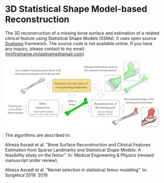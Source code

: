 # 3D Statistical Shape Model-based Reconstruction
The 3D reconstruction of a missing bone surface and estimation of a related clinical feature using Statistical Shape Models (SSMs). It uses open source [Scalismo](https://github.com/unibas-gravis/scalismo) framework.
The source code is not available online. If you have any inquiry, please contact to my email: (myfirstname.mylastname@gmail.com)


![picture](https://github.com/alirezaasvadi/SSMR/blob/main/Screenshot%20from%202021-03-01%2013-17-07.png)


The algorithms are described in:

Alireza Asvadi et al. "Bone Surface Reconstruction and Clinical Features Estimation from Sparse Landmarks and Statistical Shape Models: A feasibility study on the femur". In: Medical Engineering & Physics (revised manuscript under review).

Alireza Asvadi et al. “Kernel selection in statistical femur modeling”. In: Surgetica'2019. 2019.
